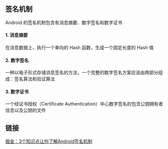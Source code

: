 ## 签名机制
Android 的签名机制包含有消息摘要、数字签名和数字证书

#### 1. 消息摘要
在消息数据上，执行一个单向的 Hash 函数，生成一个固定长度的 Hash 值

#### 2. 数字签名
一种以电子形式存储消息签名的方法，一个完整的数字签名方案应该由两部分组成：签名算法和验证算法

#### 3. 数字证书
一个经证书授权（Certificate Authentication）中心数字签名的包含公钥拥有者信息以及公钥的文件

## 链接

[掘金：3个知识点让你了解Android签名机制](https://juejin.im/entry/5a6ed6836fb9a01ca3258b5f)